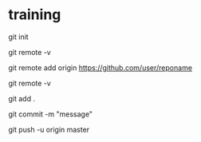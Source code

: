 # training

git init

git remote -v

git remote add origin https://github.com/user/reponame

git remote -v

git add .

git commit -m "message"

git push -u origin master
